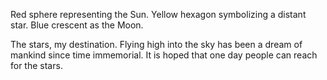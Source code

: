 Red sphere representing the Sun.
Yellow hexagon symbolizing a distant star.
Blue crescent as the Moon.

The stars, my destination. Flying high into the sky has been a dream of mankind since time immemorial. It is hoped that one day people can reach for the stars.
